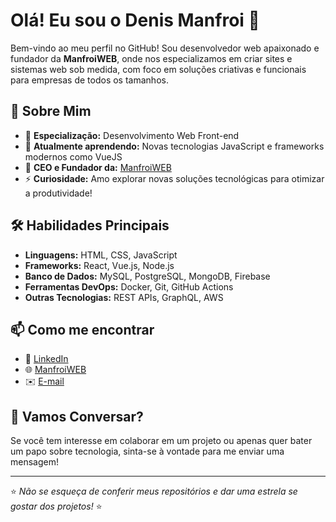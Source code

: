 # Olá! Eu sou o Denis Manfroi 👋

Bem-vindo ao meu perfil no GitHub! Sou desenvolvedor web apaixonado e fundador da **ManfroiWEB**, onde nos especializamos em criar sites e sistemas web sob medida, com foco em soluções criativas e funcionais para empresas de todos os tamanhos.

## 🚀 Sobre Mim
- 🎯 **Especialização:** Desenvolvimento Web Front-end
- 🌱 **Atualmente aprendendo:** Novas tecnologias JavaScript e frameworks modernos como VueJS
- 💼 **CEO e Fundador da:** [ManfroiWEB](https://www.manfroiweb.com.br)
- ⚡ **Curiosidade:** Amo explorar novas soluções tecnológicas para otimizar a produtividade!

## 🛠️ Habilidades Principais
- **Linguagens:** HTML, CSS, JavaScript
- **Frameworks:** React, Vue.js, Node.js
- **Banco de Dados:** MySQL, PostgreSQL, MongoDB, Firebase
- **Ferramentas DevOps:** Docker, Git, GitHub Actions
- **Outras Tecnologias:** REST APIs, GraphQL, AWS

<!--
  ## 🌐 Projetos Recentes
  Aqui estão alguns projetos incríveis que desenvolvi recentemente:
  - **[Nome do Projeto 1](https://github.com/usuario/projeto1):** Um sistema de gerenciamento de conteúdo para pequenas empresas.
  - **[Nome do Projeto 2](https://github.com/usuario/projeto2):** Plataforma de e-commerce personalizada, com integração de pagamento.
  - **[Nome do Projeto 3](https://github.com/usuario/projeto3):** Aplicativo de dashboard para análise de dados em tempo real.
-->

## 📫 Como me encontrar
- 💼 [LinkedIn](https://www.linkedin.com/in/denis-manfroi/)
- 🌐 [ManfroiWEB](https://www.manfroiweb.com.br)
- ✉️ [E-mail](mailto:manfroiweb@gmail.com)

## 💬 Vamos Conversar?
Se você tem interesse em colaborar em um projeto ou apenas quer bater um papo sobre tecnologia, sinta-se à vontade para me enviar uma mensagem!

---

⭐️ *Não se esqueça de conferir meus repositórios e dar uma estrela se gostar dos projetos!* ⭐️
